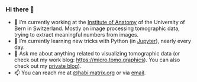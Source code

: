 ### Hi there 👋

- 🔭 I’m currently working at the [Institute of Anatomy](https://www.ana.unibe.ch/index_eng.html) of the University of Bern in Switzerland. Mostly on image processing tomographic data, trying to extract meaningful numbers from images.
- 🌱 I’m currently learning new tricks with Python (in [Jupyter](https://github.com/search?l=Jupyter+Notebook&q=user%3Ahabi+notebook&type=Code)), nearly every day.
- 💬 Ask me about anything related to visualizing tomographic data (or check out my work blog: https://micro.tomo.graphics). You can also check out my [private blog](http://habi.gna.ch/)).
- 📫 You can reach me at [@habi:matrix.org](https://matrix.to/#/@habi:matrix.org
) or via [email](mailto:github@davidhaberthuer.ch).
